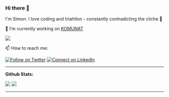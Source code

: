 ### Hi there 👋

I'm Simon. I love coding and triahtlon - constantly contradicting the cliche :raised_hands: 

🔭 I’m currently working on [KOMUNAT](https://github.com/komunat)

![](https://komarev.com/ghpvc/?username=strobsi)

📫 How to reach me:

[![Follow on Twitter](https://img.shields.io/badge/--twitter?label=Twitter&logo=Twitter&style=social)](https://twitter.com/appwiese) [![Connect on LinkedIn](https://img.shields.io/badge/--linkedin?label=LinkedIn&logo=LinkedIn&style=social)](https://www.linkedin.com/in/simon-strobel-26b43b107/)


---

**Github Stats:**

<p align="left">
    <img src="https://github-readme-stats.vercel.app/api?username=strobsi&show_icons=true&title_color=fff&icon_color=79ff97&text_color=9f9f9f&bg_color=151515">
    <img src="https://github-readme-stats.vercel.app/api/top-langs/?username=strobsi&layout=compact&title_color=fff&icon_color=79ff97&text_color=9f9f9f&bg_color=151515">

</p>

---
